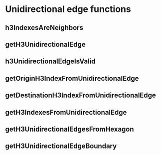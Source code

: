 # Unidirectional edge functions

## h3IndexesAreNeighbors

## getH3UnidirectionalEdge

## h3UnidirectionalEdgeIsValid

## getOriginH3IndexFromUnidirectionalEdge

## getDestinationH3IndexFromUnidirectionalEdge

## getH3IndexesFromUnidirectionalEdge

## getH3UnidirectionalEdgesFromHexagon

## getH3UnidirectionalEdgeBoundary
